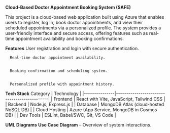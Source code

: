 
**Cloud-Based Doctor Appointment Booking System (SAFE)**
  
   
   This project is a cloud-based web application built using Azure that enables users to register, log in, book doctor appointments, and view their scheduled appointments via a personalized profile. The system provides a user-friendly interface and secure access, offering features such as real-time appointment availability and booking confirmations.


**Features**
      User registration and login with secure authentication.
      
      
      Real-time doctor appointment availability.
     
      
      Booking confirmation and scheduling system.
      
      
      Personalized profile with appointment history.

 
 **Tech Stack**
  Category      | Technology                                  |
|---------------|---------------------------------------------|
| Frontend      | React with Vite, JavaScript, Tailwind CSS   |
| Backend       | Node.js, Express.js                         |
| Database      | MongoDB Atlas (cloud-hosted NoSQL DB)       |
| Cloud Hosting | Azure (App Service, MongoDB in Cosmos DB)   |
| Dev Tools     | ESLint, Babel/SWC, Git, VS Code             |



**UML Diagrams**
**Use Case Diagram** – Overview of system interactions.

